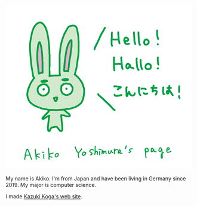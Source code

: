 <img src = "https://raw.githubusercontent.com/akikokakiko/akikokakiko/main/hello.png">

My name is Akiko. I'm from Japan and have been living in Germany since 2019. My major is computer science.

I made <a href = "https://kazukikoga.com">Kazuki Koga's web site</a>.

<!--
**akikokakiko/akikokakiko** is a ✨ _special_ ✨ repository because its `README.md` (this file) appears on your GitHub profile.

Here are some ideas to get you started:

- 🔭 I’m currently working on ...
- 🌱 I’m currently learning ...
- 👯 I’m looking to collaborate on ...
- 🤔 I’m looking for help with ...
- 💬 Ask me about ...
- 📫 How to reach me: ...
- 😄 Pronouns: ...
- ⚡ Fun fact: ...
-->
